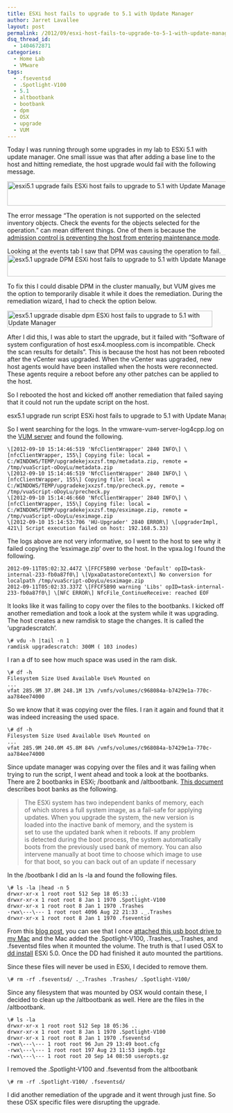 ```yaml
---
title: ESXi host fails to upgrade to 5.1 with Update Manager
author: Jarret Lavallee
layout: post
permalink: /2012/09/esxi-host-fails-to-upgrade-to-5-1-with-update-manager/
dsq_thread_id:
  - 1404672871
categories:
  - Home Lab
  - VMware
tags:
  - .fseventsd
  - .Spotlight-V100
  - 5.1
  - altbootbank
  - bootbank
  - dpm
  - OSX
  - upgrade
  - VUM
---
```

Today I was running through some upgrades in my lab to ESXi 5.1 with update manager. One small issue was that after adding a base line to the host and hitting remediate, the host upgrade would fail with the following message.

<a href="http://virtuallyhyper.com/wp-content/uploads/2012/09/esxi5.1-upgrade-fails.png" onclick="javascript:_gaq.push(['_trackEvent','outbound-article','http://virtuallyhyper.com/wp-content/uploads/2012/09/esxi5.1-upgrade-fails.png']);"><img class="aligncenter size-full wp-image-3534" title="esxi5.1 upgrade fails" src="http://virtuallyhyper.com/wp-content/uploads/2012/09/esxi5.1-upgrade-fails.png" alt="esxi5.1 upgrade fails ESXi host fails to upgrade to 5.1 with Update Manager" width="651" height="56" /></a>

The error message &#8220;The operation is not supported on the selected inventory objects. Check the events for the objects selected for the operation.&#8221; can mean different things. One of them is because the <a href="http://kb.vmware.com/kb/1024331" onclick="javascript:_gaq.push(['_trackEvent','outbound-article','http://kb.vmware.com/kb/1024331']);" target="_blank">admission control is preventing the host from entering maintenance mode</a>.

Looking at the events tab I saw that DPM was causing the operation to fail.  
<a href="http://virtuallyhyper.com/wp-content/uploads/2012/09/esx5.1-upgrade-DPM.png" onclick="javascript:_gaq.push(['_trackEvent','outbound-article','http://virtuallyhyper.com/wp-content/uploads/2012/09/esx5.1-upgrade-DPM.png']);"><img class="aligncenter size-full wp-image-3535" title="esx5.1 upgrade DPM" src="http://virtuallyhyper.com/wp-content/uploads/2012/09/esx5.1-upgrade-DPM.png" alt="esx5.1 upgrade DPM ESXi host fails to upgrade to 5.1 with Update Manager" width="748" height="50" /></a>

To fix this I could disable DPM in the cluster manually, but VUM gives me the option to temporarily disable it while it does the remediation. During the remediation wizard, I had to check the option below.

<a href="http://virtuallyhyper.com/wp-content/uploads/2012/09/esx5.1-upgrade-disable-dpm.png" onclick="javascript:_gaq.push(['_trackEvent','outbound-article','http://virtuallyhyper.com/wp-content/uploads/2012/09/esx5.1-upgrade-disable-dpm.png']);"><img class="aligncenter size-full wp-image-3536" title="esx5.1 upgrade disable dpm" src="http://virtuallyhyper.com/wp-content/uploads/2012/09/esx5.1-upgrade-disable-dpm.png" alt="esx5.1 upgrade disable dpm ESXi host fails to upgrade to 5.1 with Update Manager" width="473" height="38" /></a>

After I did this, I was able to start the upgrade, but it failed with &#8220;Software of system configuration of host esx4.moopless.com is incompatible. Check the scan results for details&#8221;. This is because the host has not been rebooted after the vCenter was upgraded. When the vCenter was upgraded, new host agents would have been installed when the hosts were reconnected. These agents require a reboot before any other patches can be applied to the host.

So I rebooted the host and kicked off another remediation that failed saying that it could not run the update script on the host.

<a href="http://virtuallyhyper.com/wp-content/uploads/2012/09/esx5.1-upgrade-run-script.png" onclick="javascript:_gaq.push(['_trackEvent','outbound-article','http://virtuallyhyper.com/wp-content/uploads/2012/09/esx5.1-upgrade-run-script.png']);"><img class="aligncenter size-full wp-image-3540" title="esx5.1 upgrade run script" src="http://virtuallyhyper.com/wp-content/uploads/2012/09/esx5.1-upgrade-run-script.png" alt="esx5.1 upgrade run script ESXi host fails to upgrade to 5.1 with Update Manager" width="872" height="17" /></a>

So I went searching for the logs. In the vmware-vum-server-log4cpp.log on the <a href="http://kb.vmware.com/kb/1003693" onclick="javascript:_gaq.push(['_trackEvent','outbound-article','http://kb.vmware.com/kb/1003693']);" target="_blank">VUM server</a> and found the following.

	  
	\[2012-09-10 15:14:46:519 'NfcClientWrapper' 2840 INFO\] \[nfcClientWrapper, 155\] Copying file: local = C:/WINDOWS/TEMP/upgradekejxxzsf.tmp/metadata.zip, remote = /tmp/vuaScript-oDoyLu/metadata.zip  
	\[2012-09-10 15:14:46:519 'NfcClientWrapper' 2840 INFO\] \[nfcClientWrapper, 155\] Copying file: local = C:/WINDOWS/TEMP/upgradekejxxzsf.tmp/precheck.py, remote = /tmp/vuaScript-oDoyLu/precheck.py  
	\[2012-09-10 15:14:46:660 'NfcClientWrapper' 2840 INFO\] \[nfcClientWrapper, 155\] Copying file: local = C:/WINDOWS/TEMP/upgradekejxxzsf.tmp/esximage.zip, remote = /tmp/vuaScript-oDoyLu/esximage.zip  
	\[2012-09-10 15:14:53:706 'HU-Upgrader' 2840 ERROR\] \[upgraderImpl, 421\] Script execution failed on host: 192.168.5.33)  
	

The logs above are not very informative, so I went to the host to see why it failed copying the &#8216;esximage.zip&#8217; over to the host. In the vpxa.log I found the following.

	  
	2012-09-11T05:02:32.447Z \[FFCF5B90 verbose 'Default' opID=task-internal-233-fb0a87f0\] \[VpxaDatastoreContext\] No conversion for localpath /tmp/vuaScript-oDoyLu/esximage.zip  
	2012-09-11T05:02:33.337Z \[FFCF5B90 warning 'Libs' opID=task-internal-233-fb0a87f0\] \[NFC ERROR\] NfcFile_ContinueReceive: reached EOF  
	

It looks like it was failing to copy over the files to the bootbanks. I kicked off another remediation and took a look at the system while it was upgrading. The host creates a new ramdisk to stage the changes. It is called the &#8216;upgradescratch&#8217;.

	  
	\# vdu -h |tail -n 1  
	ramdisk upgradescratch: 300M ( 103 inodes)  
	

I ran a df to see how much space was used in the ram disk.

	  
	\# df -h  
	Filesystem Size Used Available Use% Mounted on  
	...  
	vfat 285.9M 37.8M 248.1M 13% /vmfs/volumes/c968084a-b7429e1a-770c-aa784ee74000  
	

So we know that it was copying over the files. I ran it again and found that it was indeed increasing the used space.

	  
	\# df -h  
	Filesystem Size Used Available Use% Mounted on  
	...  
	vfat 285.9M 240.0M 45.8M 84% /vmfs/volumes/c968084a-b7429e1a-770c-aa784ee74000  
	

Since update manager was copying over the files and it was failing when trying to run the script, I went ahead and took a look at the bootbanks. There are 2 bootbanks in ESXi; /bootbank and /altbootbank. <a href="http://www.vmware.com/files/pdf/ESXi_architecture.pdf" onclick="javascript:_gaq.push(['_trackEvent','download','http://www.vmware.com/files/pdf/ESXi_architecture.pdf']);" target="_blank">This document</a> describes boot banks as the following.

> The ESXi system has two independent banks of memory, each  
> of which stores a full system image, as a fail-safe for applying  
> updates. When you upgrade the system, the new version is  
> loaded into the inactive bank of memory, and the system is  
> set to use the updated bank when it reboots. If any problem  
> is detected during the boot process, the system automatically  
> boots from the previously used bank of memory. You can also  
> intervene manually at boot time to choose which image to use  
> for that boot, so you can back out of an update if necessary

In the /bootbank I did an ls -la and found the following files.

	  
	\# ls -la |head -n 5  
	drwxr-xr-x 1 root root 512 Sep 18 05:33 ..  
	drwxr-xr-x 1 root root 8 Jan 1 1970 .Spotlight-V100  
	drwxr-xr-x 1 root root 8 Jan 1 1970 .Trashes  
	-rwx\---\--- 1 root root 4096 Aug 22 21:33 ._.Trashes  
	drwxr-xr-x 1 root root 8 Jan 1 1970 .fseventsd  
	

From this <a href="http://coolestguyplanettech.com/downtown/spotlight-out-control-mac-os-x-lion-107" onclick="javascript:_gaq.push(['_trackEvent','outbound-article','http://coolestguyplanettech.com/downtown/spotlight-out-control-mac-os-x-lion-107']);" target="_blank" class="broken_link">blog post</a>, you can see that I once <a href="http://www.ghacks.net/2009/08/19/spotlight-v100-and-trashes-folders-on-usb-flash-drives/" onclick="javascript:_gaq.push(['_trackEvent','outbound-article','http://www.ghacks.net/2009/08/19/spotlight-v100-and-trashes-folders-on-usb-flash-drives/']);" target="_blank">attached this usb boot drive to my Mac</a> and the Mac added the .Spotlight-V100, .Trashes, ._.Trashes, and .fseventsd files when it mounted the volume. The truth is that I used OSX to <a href="http://vmwire.com/2011/09/11/creating-vsphere-5-esxi-embedded-usb-stick/" onclick="javascript:_gaq.push(['_trackEvent','outbound-article','http://vmwire.com/2011/09/11/creating-vsphere-5-esxi-embedded-usb-stick/']);" target="_blank">dd install</a> ESXi 5.0. Once the DD had finished it auto mounted the partitions.

Since these files will never be used in ESXi, I decided to remove them.

	  
	\# rm -rf .fseventsd/ ._.Trashes .Trashes/ .Spotlight-V100/  
	

Since any filesystem that was mounted by OSX would contain these, I decided to clean up the /altbootbank as well. Here are the files in the /altbootbank.

	  
	\# ls -la  
	drwxr-xr-x 1 root root 512 Sep 18 05:36 ..  
	drwxr-xr-x 1 root root 8 Jan 1 1970 .Spotlight-V100  
	drwxr-xr-x 1 root root 8 Jan 1 1970 .fseventsd  
	-rwx\---\--- 1 root root 96 Jun 29 13:49 boot.cfg  
	-rwx\---\--- 1 root root 197 Aug 23 11:53 imgdb.tgz  
	-rwx\---\--- 1 root root 20 Sep 14 08:50 useropts.gz  
	

I removed the .Spotlight-V100 and .fseventsd from the altbootbank

	  
	\# rm -rf .Spotlight-V100/ .fseventsd/  
	

I did another remediation of the upgrade and it went through just fine. So these OSX specific files were disrupting the upgrade.

<p class="wp-flattr-button">
  <a class="FlattrButton" style="display:none;" href="http://virtuallyhyper.com/2012/09/esxi-host-fails-to-upgrade-to-5-1-with-update-manager/" title=" ESXi host fails to upgrade to 5.1 with Update Manager" rev="flattr;uid:virtuallyhyper;language:en_GB;category:text;tags:.fseventsd,.Spotlight-V100,5.1,altbootbank,bootbank,dpm,OSX,upgrade,VUM,blog;button:compact;">Today I was running through some upgrades in my lab to ESXi 5.1 with update manager. One small issue was that after adding a base line to the host and...</a>
</p>